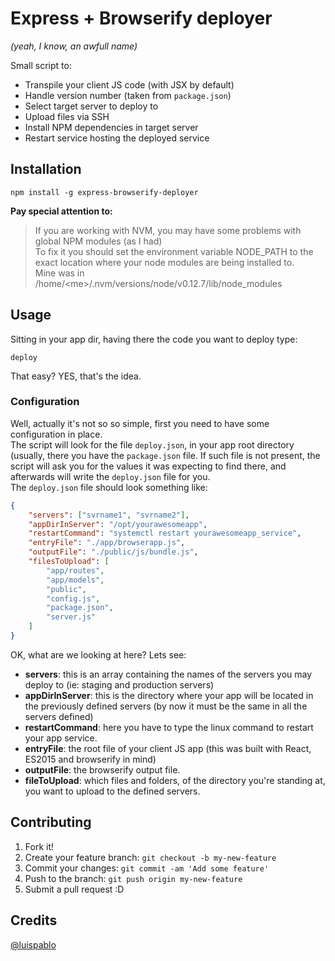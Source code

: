 # Express + Browserify deployer

*(yeah, I know, an awfull name)*

Small script to:
* Transpile your client JS code (with JSX by default)
* Handle version number (taken from `package.json`)
* Select target server to deploy to
* Upload files via SSH
* Install NPM dependencies in target server
* Restart service hosting the deployed service

## Installation
```
npm install -g express-browserify-deployer
```

**Pay special attention to:**

> If you are working with NVM, you may have some problems with global NPM modules (as I had)  
> To fix it you should set the environment variable NODE_PATH to the exact location where your node modules are being installed to.  
> Mine was in /home/&lt;me&gt;/.nvm/versions/node/v0.12.7/lib/node_modules

## Usage
Sitting in your app dir, having there the code you want to deploy type:
```
deploy
```
That easy? YES, that's the idea.

### Configuration
Well, actually it's not so so simple, first you need to have some configuration in place.  
The script will look for the file `deploy.json`, in your app root directory (usually, there you have the `package.json` file. If such file is not present, the script will ask you for the values it was expecting to find there, and afterwards will write the `deploy.json` file for you.   
The `deploy.json` file should look something like:
```json
{
	"servers": ["svrname1", "svrname2"],
	"appDirInServer": "/opt/yourawesomeapp",
	"restartCommand": "systemctl restart yourawesomeapp_service",
	"entryFile": "./app/browserapp.js",
	"outputFile": "./public/js/bundle.js",
	"filesToUpload": [
		"app/routes",
		"app/models",
		"public",
		"config.js",
		"package.json",
		"server.js"
	]
}
```
OK, what are we looking at here? Lets see:
* **servers**: this is an array containing the names of the servers you may deploy to (ie: staging and production servers)
* **appDirInServer**: this is the directory where your app will be located in the previously defined servers (by now it must be the same in all the servers defined)
* **restartCommand**: here you have to type the linux command to restart your app service.
* **entryFile**: the root file of your client JS app (this was built with React, ES2015 and browserify in mind)
* **outputFile**: the browserify output file.
* **fileToUpload**: which files and folders, of the directory you're standing at, you want to upload to the defined servers.

## Contributing
1. Fork it!
2. Create your feature branch: `git checkout -b my-new-feature`
3. Commit your changes: `git commit -am 'Add some feature'`
4. Push to the branch: `git push origin my-new-feature`
5. Submit a pull request :D


## Credits

[@luispablo](https://twitter.com/luispablo)
